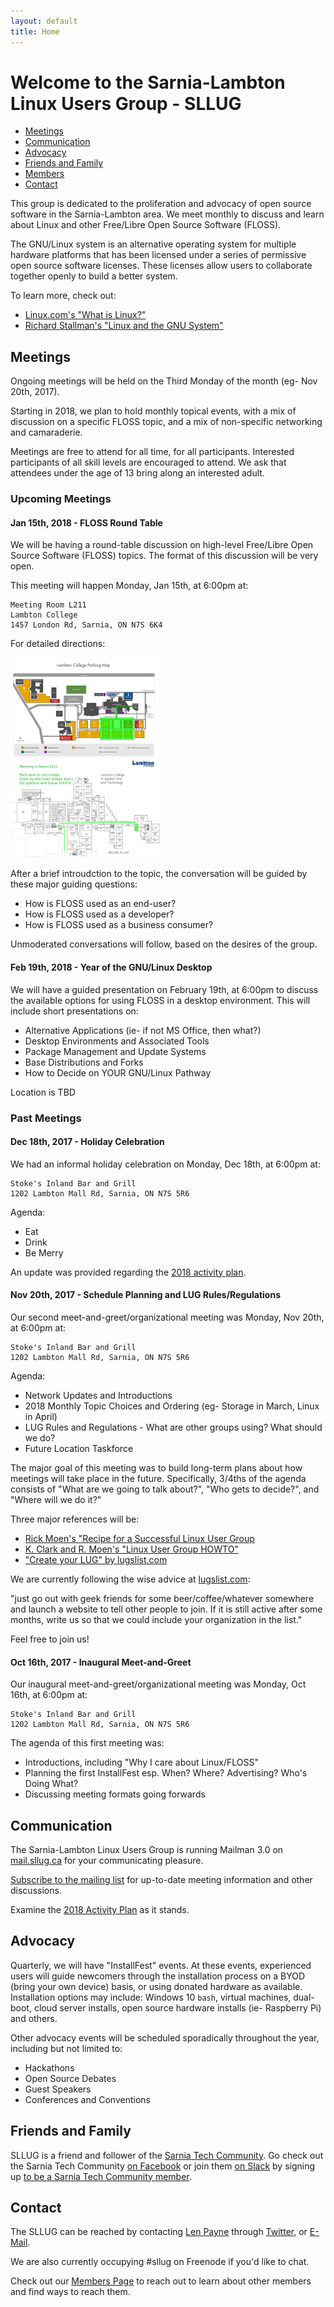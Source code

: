 ```yaml
---
layout: default
title: Home
---
```

# Welcome to the Sarnia-Lambton Linux Users Group - SLLUG

* [Meetings](#meetings)
* [Communication](#communication)
* [Advocacy](#advocacy)
* [Friends and Family](#friends)
* [Members](/members.html)
* [Contact](#contact)

This group is dedicated to the proliferation and advocacy of open source
software in the Sarnia-Lambton area. We meet monthly to discuss and learn
about Linux and other Free/Libre Open Source Software (FLOSS).

The GNU/Linux system is an alternative operating system for multiple hardware
platforms that has been licensed under a series of permissive open source
software licenses. These licenses allow users to collaborate together openly to
build a better system.

To learn more, check out:

* [Linux.com's "What is Linux?"](https://www.linux.com/what-is-linux)
* [Richard Stallman's "Linux and the GNU System"](https://www.gnu.org/gnu/linux-and-gnu.en.html)

## <a name="meetings" />Meetings

Ongoing meetings will be held on the Third Monday of the month (eg- Nov 20th, 2017).

Starting in 2018, we plan to hold monthly topical events, with a mix of discussion
on a specific FLOSS topic, and a mix of non-specific networking and camaraderie.

Meetings are free to attend for all time, for all participants. Interested
participants of all skill levels are encouraged to attend. We ask that
attendees under the age of 13 bring along an interested adult.

### Upcoming Meetings

#### Jan 15th, 2018 - FLOSS Round Table

We will be having a round-table discussion on high-level Free/Libre Open Source
Software (FLOSS) topics. The format of this discussion will be very open.

This meeting will happen Monday, Jan 15th, at 6:00pm at:

    Meeting Room L211
    Lambton College
    1457 London Rd, Sarnia, ON N7S 6K4

For detailed directions:

[![College Map to L211](/CollegeMapToL211-Thumb.png)](CollegeMapToL211.png)

After a brief introudction to the topic, the conversation will be guided by
these major guiding questions:

- How is FLOSS used as an end-user?
- How is FLOSS used as a developer?
- How is FLOSS used as a business consumer?

Unmoderated conversations will follow, based on the desires of the group.

#### Feb 19th, 2018 - Year of the GNU/Linux Desktop

We will have a guided presentation on February 19th, at 6:00pm to discuss the
available options for using FLOSS in a desktop environment. This will include
short presentations on:

- Alternative Applications (ie- if not MS Office, then what?)
- Desktop Environments and Associated Tools
- Package Management and Update Systems
- Base Distributions and Forks
- How to Decide on YOUR GNU/Linux Pathway

Location is TBD

### Past Meetings

#### Dec 18th, 2017 - Holiday Celebration

We had an informal holiday celebration on Monday, Dec 18th, at
6:00pm at:

    Stoke's Inland Bar and Grill
    1202 Lambton Mall Rd, Sarnia, ON N7S 5R6

Agenda:

- Eat
- Drink
- Be Merry

An update was provided regarding the [2018 activity plan](/plan-2018.html).

#### Nov 20th, 2017 - Schedule Planning and LUG Rules/Regulations

Our second meet-and-greet/organizational meeting was Monday, Nov 20th, at
6:00pm at:

    Stoke's Inland Bar and Grill
    1202 Lambton Mall Rd, Sarnia, ON N7S 5R6

Agenda:

- Network Updates and Introductions
- 2018 Monthly Topic Choices and Ordering (eg- Storage in March, Linux in April)
- LUG Rules and Regulations - What are other groups using? What should we do?
- Future Location Taskforce

The major goal of this meeting was to build long-term plans about how meetings
will take place in the future. Specifically, 3/4ths of the agenda consists of
"What are we going to talk about?", "Who gets to decide?", and "Where will we
do it?"

Three major references will be:

- [Rick Moen's "Recipe for a Successful Linux User Group](ftp://linuxmafia.com/kb/Linux_PR/newlug.html)
- [K. Clark and R. Moen's "Linux User Group HOWTO"](http://www.tldp.org/HOWTO/User-Group-HOWTO.html)
- ["Create your LUG" by lugslist.com](http://lugslist.com/howto.php)

We are currently following the wise advice at [lugslist.com](http://lugslist.com/):

"just go out with geek friends for some beer/coffee/whatever somewhere and
launch a website to tell other people to join. If it is still active after some
months, write us so that we could include your organization in the list."

Feel free to join us!

#### Oct 16th, 2017 - Inaugural Meet-and-Greet

Our inaugural meet-and-greet/organizational meeting was Monday, Oct 16th, at
6:00pm at:

    Stoke's Inland Bar and Grill
    1202 Lambton Mall Rd, Sarnia, ON N7S 5R6

The agenda of this first meeting was:

- Introductions, including "Why I care about Linux/FLOSS"
- Planning the first InstallFest esp. When? Where? Advertising? Who's Doing What?
- Discussing meeting formats going forwards

## <a name="communication" />Communication

The Sarnia-Lambton Linux Users Group is running Mailman 3.0 on
[mail.sllug.ca](https://mail.sllug.ca) for your communicating pleasure.

[Subscribe to the mailing list](https://mail.sllug.ca/postorius/lists/general.sllug.ca)
for up-to-date meeting information and other discussions.

Examine the [2018 Activity Plan](/plan-2018.html) as it stands.

## <a name="advocacy" />Advocacy

Quarterly, we will have "InstallFest" events. At these events, experienced
users will guide newcomers through the installation process on a BYOD (bring
your own device) basis, or using donated hardware as available. Installation
options may include: Windows 10 `bash`, virtual machines, dual-boot, cloud
server installs, open source hardware installs (ie- Raspberry Pi) and others.

Other advocacy events will be scheduled sporadically throughout the year,
including but not limited to:

* Hackathons
* Open Source Debates
* Guest Speakers
* Conferences and Conventions

## <a name="friends" />Friends and Family

SLLUG is a friend and follower of the [Sarnia Tech Community](https://sarniatech.ca).
Go check out the Sarnia Tech Community [on Facebook](https://www.facebook.com/groups/SarniaTech/)
or join them [on Slack](https://sarnia.slack.com/) by signing up [to be a Sarnia
Tech Community member](https://www.cognitoforms.com/SarniaTechCommunity/SarniaTechCommunityBecomeAMember).

## <a name="contact" />Contact

The SLLUG can be reached by contacting [Len Payne](https://github.com/LenPayne)
through [Twitter](https://twitter.com/LenAtLambton), or [E-Mail](mailto:len.payne@sllug.ca).

We are also currently occupying #sllug on Freenode if you'd like to chat.

Check out our [Members Page](/members.html) to reach out to learn about other members
and find ways to reach them.
